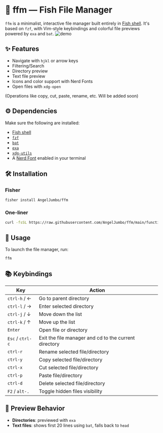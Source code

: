 # 📁 ffm — Fish File Manager

`ffm` is a minimalist, interactive file manager built entirely in [Fish shell](https://fishshell.com/). It's based on `fzf`, with Vim-style keybindings and colorful file previews powered by `exa` and `bat`.
![demo](https://pouch.jumpshare.com/preview/9Sj6zxlKqgpp1J3T2c7UndMoNoKC3kZmDQRbJ47c8xaatyodXyM92KtdrUbBaJBHslFdDuEWkorMOw2aGUXQt1AePW8aVeHPVGwtOjn3i6E)


## ✨ Features

- Navigate with `hjkl` or arrow keys
- Filtering/Search
- Directory preview
- Text file preview
- Icons and color support with Nerd Fonts
- Open files with `xdg-open`

(Operations like copy, cut, paste, rename, etc. Will be added soon) 

## ⚙️ Dependencies

Make sure the following are installed:

- [Fish shell](https://fishshell.com/)
- [`fzf`](https://github.com/junegunn/fzf)
- [`bat`](https://github.com/sharkdp/bat)
- [`exa`](https://github.com/ogham/exa)
- [`xdg-utils`](https://freedesktop.org/wiki/Software/xdg-utils/)
- A [Nerd Font](https://www.nerdfonts.com/) enabled in your terminal

## 🛠 Installation

### Fisher

```bash
fisher install AngelJumbo/ffm
```

### One-liner

```bash
curl -fsSL https://raw.githubusercontent.com/AngelJumbo/ffm/main/functions/ffm.fish -o ~/.config/fish/functions/ffm.fish && fish -c 'source ~/.config/fish/functions/ffm.fish'
```

## 🚀 Usage

To launch the file manager, run:

```bash
ffm
```


## 📚 Keybindings

| Key             | Action                                                     |
|-----------------|------------------------------------------------------------|
| `ctrl-h` / ←    | Go to parent directory                                     |
| `ctrl-l` / →    | Enter selected directory                                   |
| `ctrl-j` / ↓    | Move down the list                                         |
| `ctrl-k` / ↑    | Move up the list                                           |
| `Enter`         | Open file or directory                                     |
| `Esc` / `ctrl-c`| Exit the file manager and cd to the current directory      |
| `ctrl-r`        | Rename selected file/directory                             |
| `ctrl-y`        | Copy selected file/directory                               |
| `ctrl-x`        | Cut selected file/directory                                |
| `ctrl-p`        | Paste file/directory                                       |
| `ctrl-d`        | Delete selected file/directory                             |
| `F2` / `alt-.`  | Toggle hidden files visibility                             |

## 🔎 Preview Behavior

- **Directories**: previewed with `exa`
- **Text files**: shows first 20 lines using `bat`, falls back to `head`
